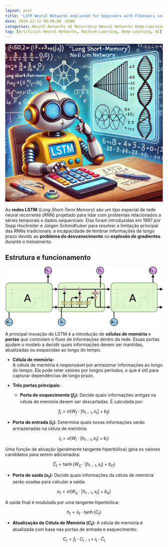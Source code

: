 ```yaml
--- 
layout: post
title: "LSTM Neural Networks explained for beginners with Fibonacci serie and Tensorflow"
date: 2024-12-12 00:00:00 -0300
categories: Neural-Networks AI Recurrency-Neural-Networks Deep-Learning LSTM
tag: [Artificial-Neural-Networks, Machine-Learning, Deep-Learning, AI]
---
```


<!--
Este sript html é necessário para a página estática do jekyll conseguir renderizar o código LaTex
-->
<script type="text/javascript" id="MathJax-script" async
        src="https://cdn.jsdelivr.net/npm/mathjax@3/es5/tex-mml-chtml.js">
</script>

<script>
    MathJax = {
        tex: {
            inlineMath: [['$', '$'], ['\\(', '\\)']],
            displayMath: [['$$', '$$'], ['\\[', '\\]']]
        }
    };
</script>
<!--
Este sript html é necessário para a página estática do jekyll conseguir renderizar o código LaTex
-->

![Imagem de capa](../assets/Imagem_capa.png)


As **redes LSTM** (_Long Short-Term Memory_) são um tipo especial de rede neural recorrente (_RNN_) projetado para lidar com problemas relacionados a séries temporais e dados sequenciais. Elas foram introduzidas em 1997 por Sepp Hochreiter e Jürgen Schmidhuber para resolver a limitação principal das RNNs tradicionais: a incapacidade de lembrar informações de longo prazo devido ao **problema do desvanecimento** ou **explosão de gradientes** durante o treinamento.

## Estrutura e funcionamento

![Imagem da arquitetura da célula de memória](../assets/LSTM3-chain.png)

A principal inovação do LSTM é a introdução de **células de memória** e **portas** que controlam o fluxo de informações dentro da rede. Essas portas ajudam o modelo a decidir quais informações devem ser mantidas, atualizadas ou esquecidas ao longo do tempo.

- **Célula de memória:**   
    A célula de memória é responsável por armazenar informações ao longo do tempo. Ela pode reter valores por longos períodos, o que é útil para capturar dependências de longo prazo.

- **Três portas principais:**  
  - **Porta de esquecimento ($f_t$):** Decide quais informações antigas na célula de memória devem ser descartadas. É calculada por:  

$$
f_t = \sigma(W_f \cdot [h_{t-1}, x_t] + b_f)
$$

  - **Porta de entrada ($i_t$):** Determina quais novas informações serão armazenadas na célula de memória:  

$$
i_t = \sigma(W_i \cdot [h_{t−1}, x_t] + b_i)
$$

Uma função de ativação (geralmente tangente hiperbólica) gera os valores candidatos para serem adicionados:  

$$
\tilde{C}_t = \tanh(W_C \cdot [h_{t−1} , x_t ]+ b_C )
$$

  - **Porta de saída ($o_t$):** Decide quais informações da célula de memória serão usadas para calcular a saída:  

$$
o_t​ =σ(W_o​ \cdot [h_{t−1} ,x_t ] + b_o)
$$

A saída final é modulada por uma tangente hiperbólica:  

$$
h_t = o_t \cdot \tanh(C_t)
$$

  - **Atualização da Célula de Memória ($C_t$):**
A célula de memória é atualizada com base nas portas de entrada e esquecimento:  

$$
C_t =f_t \cdot C_{t−1} + i_t \cdot \tilde C_t
​$$

